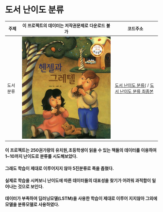 # 도서 난이도 분류

<!-- <pre><code><pre/><code/>안에 코드를 넣으면 된다 -->
| 주제 |이 프로젝트의 데이터는 저작권문제로 다운로드 불가| 코드주소 |
|------|-----|----------|
|도서 분류|<img src="./img/캡처.JPG" width="100%" height="50%">|[도서 난이도 분류(](https://github.com/kwong3528/Book-Difficulty-Classification/blob/master/%EC%B1%85%EC%9D%84%20%EB%82%9C%EC%9D%B4%EB%8F%84%EB%A1%9C%20%EB%B6%84%EB%A5%98%ED%95%B4%EB%B3%B4%EC%9E%90/%EC%9E%84%EB%B2%A0%EB%94%A9_%EC%B5%9C%EC%A2%85%EB%B3%B8.ipynb) / [도서 난이도 분류 최종본](https://github.com/kwong3528/Book-Difficulty-Classification/blob/master/%EC%B1%85%EC%9D%84%20%EB%82%9C%EC%9D%B4%EB%8F%84%EB%A1%9C%20%EB%B6%84%EB%A5%98%ED%95%B4%EB%B3%B4%EC%9E%90/%EB%8F%84%EC%84%9C%20%EB%82%9C%EC%9D%B4%EB%8F%84%20%EB%B6%84%EB%A5%98%20%EC%B5%9C%EC%A2%85%EB%B3%B8.ipynb)|

#### 이 프로젝트는 250권가량의 유치원,초등학생이 읽을 수 있는 책들의 데이터를 이용하여 1~10까지 난이도로 분류를 시도해보았다.
#### 그래도 학습이 제대로 이루어지지 않아 5진분류로 폭을 좁혔다.

#### 실제로 학습을 시켜보니 난이도에 따른 데이터들의 대표성을 찾기가 어려워 과적합이 일어나는 것으로 보인다.

#### 데이터가 부족하여 딥러닝모델(LSTM)을 사용한 학습이 제대로 이루어 지지않아 그외에 모델을 분류모델로 사용하였다.
